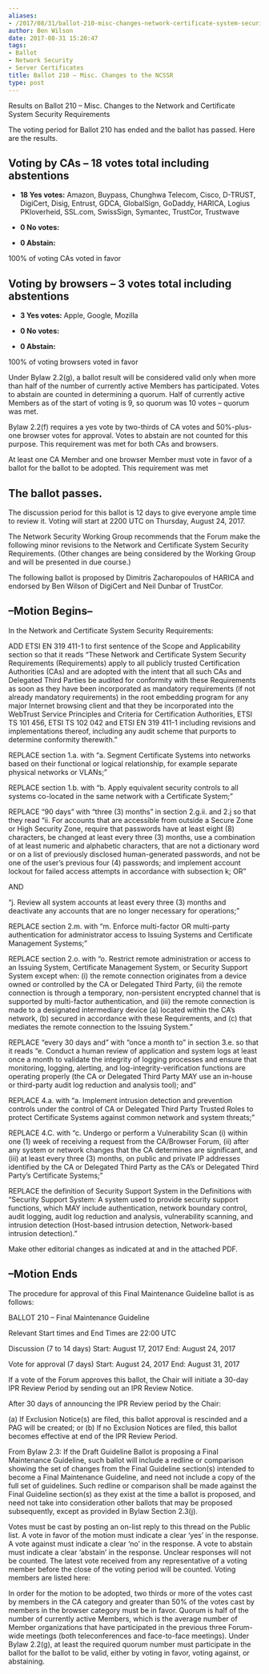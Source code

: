 ```yaml
---
aliases:
- /2017/08/31/ballot-210-misc-changes-network-certificate-system-security-requirements/
author: Ben Wilson
date: 2017-08-31 15:20:47
tags:
- Ballot
- Network Security
- Server Certificates
title: Ballot 210 – Misc. Changes to the NCSSR
type: post
---
```


Results on Ballot 210 – Misc. Changes to the Network and Certificate System Security Requirements

The voting period for Ballot 210 has ended and the ballot has passed. Here are the results.

## Voting by CAs – 18 votes total including abstentions

- **18 Yes votes:** Amazon, Buypass, Chunghwa Telecom, Cisco, D-TRUST, DigiCert, Disig, Entrust, GDCA, GlobalSign, GoDaddy, HARICA, Logius PKIoverheid, SSL.com, SwissSign, Symantec, TrustCor, Trustwave

- **0 No votes:**

- **0 Abstain:**

100% of voting CAs voted in favor

## Voting by browsers – 3 votes total including abstentions

- **3 Yes votes:** Apple, Google, Mozilla

- **0 No votes:**

- **0 Abstain:**

100% of voting browsers voted in favor

Under Bylaw 2.2(g), a ballot result will be considered valid only when more than half of the number of currently active Members has participated. Votes to abstain are counted in determining a quorum. Half of currently active Members as of the start of voting is 9, so quorum was 10 votes – quorum was met.

Bylaw 2.2(f) requires a yes vote by two-thirds of CA votes and 50%-plus-one browser votes for approval. Votes to abstain are not counted for this purpose. This requirement was met for both CAs and browsers.

At least one CA Member and one browser Member must vote in favor of a ballot for the ballot to be adopted. This requirement was met

## The ballot passes.

The discussion period for this ballot is 12 days to give everyone ample time to review it. Voting will start at 2200 UTC on Thursday, August 24, 2017.

The Network Security Working Group recommends that the Forum make the following minor revisions to the Network and Certificate System Security Requirements. (Other changes are being considered by the Working Group and will be presented in due course.)

The following ballot is proposed by Dimitris Zacharopoulos of HARICA and endorsed by Ben Wilson of DigiCert and Neil Dunbar of TrustCor.

## –Motion Begins–

In the Network and Certificate System Security Requirements:

ADD ETSI EN 319 411-1 to first sentence of the Scope and Applicability section so that it reads “These Network and Certificate System Security Requirements (Requirements) apply to all publicly trusted Certification Authorities (CAs) and are adopted with the intent that all such CAs and Delegated Third Parties be audited for conformity with these Requirements as soon as they have been incorporated as mandatory requirements (if not already mandatory requirements) in the root embedding program for any major Internet browsing client and that they be incorporated into the WebTrust Service Principles and Criteria for Certification Authorities, ETSI TS 101 456, ETSI TS 102 042 and ETSI EN 319 411-1 including revisions and implementations thereof, including any audit scheme that purports to determine conformity therewith.”

REPLACE section 1.a. with “a. Segment Certificate Systems into networks based on their functional or logical relationship, for example separate physical networks or VLANs;”

REPLACE section 1.b. with “b. Apply equivalent security controls to all systems co-located in the same network with a Certificate System;”

REPLACE “90 days” with “three (3) months” in section 2.g.ii. and 2.j so that they read “ii. For accounts that are accessible from outside a Secure Zone or High Security Zone, require that passwords have at least eight (8) characters, be changed at least every three (3) months, use a combination of at least numeric and alphabetic characters, that are not a dictionary word or on a list of previously disclosed human-generated passwords, and not be one of the user’s previous four (4) passwords; and implement account lockout for failed access attempts in accordance with subsection k; OR”

AND

“j. Review all system accounts at least every three (3) months and deactivate any accounts that are no longer necessary for operations;”

REPLACE section 2.m. with “m. Enforce multi-factor OR multi-party authentication for administrator access to Issuing Systems and Certificate Management Systems;”

REPLACE section 2.o. with “o. Restrict remote administration or access to an Issuing System, Certificate Management System, or Security Support System except when: (i) the remote connection originates from a device owned or controlled by the CA or Delegated Third Party, (ii) the remote connection is through a temporary, non-persistent encrypted channel that is supported by multi-factor authentication, and (iii) the remote connection is made to a designated intermediary device (a) located within the CA’s network, (b) secured in accordance with these Requirements, and (c) that mediates the remote connection to the Issuing System.”

REPLACE “every 30 days and” with “once a month to” in section 3.e. so that it reads “e. Conduct a human review of application and system logs at least once a month to validate the integrity of logging processes and ensure that monitoring, logging, alerting, and log-integrity-verification functions are operating properly (the CA or Delegated Third Party MAY use an in-house or third-party audit log reduction and analysis tool); and”

REPLACE 4.a. with “a. Implement intrusion detection and prevention controls under the control of CA or Delegated Third Party Trusted Roles to protect Certificate Systems against common network and system threats;”

REPLACE 4.C. with “c. Undergo or perform a Vulnerability Scan (i) within one (1) week of receiving a request from the CA/Browser Forum, (ii) after any system or network changes that the CA determines are significant, and (iii) at least every three (3) months, on public and private IP addresses identified by the CA or Delegated Third Party as the CA’s or Delegated Third Party’s Certificate Systems;”

REPLACE the definition of Security Support System in the Definitions with “Security Support System: A system used to provide security support functions, which MAY include authentication, network boundary control, audit logging, audit log reduction and analysis, vulnerability scanning, and intrusion detection (Host-based intrusion detection, Network-based intrusion detection).”

Make other editorial changes as indicated at and in the attached PDF.

## –Motion Ends

The procedure for approval of this Final Maintenance Guideline ballot is as follows:

BALLOT 210 – Final Maintenance Guideline

Relevant Start times and End Times are 22:00 UTC

Discussion (7 to 14 days) Start: August 17, 2017 End: August 24, 2017

Vote for approval (7 days) Start: August 24, 2017 End: August 31, 2017

If a vote of the Forum approves this ballot, the Chair will initiate a 30-day IPR Review Period by sending out an IPR Review Notice.

After 30 days of announcing the IPR Review period by the Chair:

(a) If Exclusion Notice(s) are filed, this ballot approval is rescinded and a PAG will be created; or (b) If no Exclusion Notices are filed, this ballot becomes effective at end of the IPR Review Period.

From Bylaw 2.3: If the Draft Guideline Ballot is proposing a Final Maintenance Guideline, such ballot will include a redline or comparison showing the set of changes from the Final Guideline section(s) intended to become a Final Maintenance Guideline, and need not include a copy of the full set of guidelines. Such redline or comparison shall be made against the Final Guideline section(s) as they exist at the time a ballot is proposed, and need not take into consideration other ballots that may be proposed subsequently, except as provided in Bylaw Section 2.3(j).

Votes must be cast by posting an on-list reply to this thread on the Public list. A vote in favor of the motion must indicate a clear ‘yes’ in the response. A vote against must indicate a clear ‘no’ in the response. A vote to abstain must indicate a clear ‘abstain’ in the response. Unclear responses will not be counted. The latest vote received from any representative of a voting member before the close of the voting period will be counted. Voting members are listed here:

In order for the motion to be adopted, two thirds or more of the votes cast by members in the CA category and greater than 50% of the votes cast by members in the browser category must be in favor. Quorum is half of the number of currently active Members, which is the average number of Member organizations that have participated in the previous three Forum-wide meetings (both teleconferences and face-to-face meetings). Under Bylaw 2.2(g), at least the required quorum number must participate in the ballot for the ballot to be valid, either by voting in favor, voting against, or abstaining.
